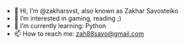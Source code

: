 - 👋 Hi, I’m @zakharsvst, also known as Zakhar Savosteiko
- 👀 I’m interested in gaming, reading ;)
- 🌱 I’m currently learning: Python
- 📫 How to reach me: zah88savo@gmail.com

<!---
zakharsvst/zakharsvst is a ✨ special ✨ repository because its `README.md` (this file) appears on your GitHub profile.
You can click the Preview link to take a look at your changes.
--->
